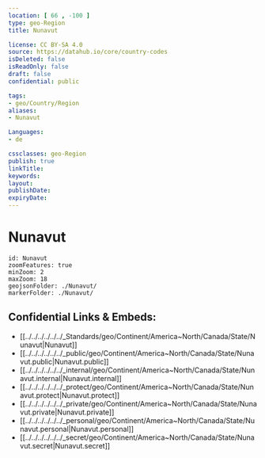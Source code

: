 ```yaml
---
location: [ 66 , -100 ] 
type: geo-Region
title: Nunavut

license: CC BY-SA 4.0
source: https://datahub.io/core/country-codes
isDeleted: false
isReadOnly: false
draft: false
confidential: public

tags:
- geo/Country/Region
aliases:
- Nunavut

Languages:
- de

cssclasses: geo-Region
publish: true
linkTitle: 
keywords: 
layout: 
publishDate: 
expiryDate: 
---
```


# Nunavut

```leaflet
id: Nunavut
zoomFeatures: true 
minZoom: 2 
maxZoom: 18
geojsonFolder: ./Nunavut/
markerFolder: ./Nunavut/
```


## Confidential Links & Embeds: 
- [[../../../../../../_Standards/geo/Continent/America~North/Canada/State/Nunavut|Nunavut]] 
- [[../../../../../../_public/geo/Continent/America~North/Canada/State/Nunavut.public|Nunavut.public]] 
- [[../../../../../../_internal/geo/Continent/America~North/Canada/State/Nunavut.internal|Nunavut.internal]] 
- [[../../../../../../_protect/geo/Continent/America~North/Canada/State/Nunavut.protect|Nunavut.protect]] 
- [[../../../../../../_private/geo/Continent/America~North/Canada/State/Nunavut.private|Nunavut.private]] 
- [[../../../../../../_personal/geo/Continent/America~North/Canada/State/Nunavut.personal|Nunavut.personal]] 
- [[../../../../../../_secret/geo/Continent/America~North/Canada/State/Nunavut.secret|Nunavut.secret]] 

